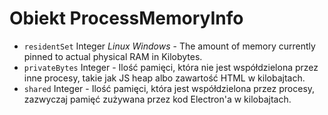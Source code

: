 # Obiekt ProcessMemoryInfo

* `residentSet` Integer _Linux_ _Windows_ - The amount of memory currently pinned to actual physical RAM in Kilobytes.
* `privateBytes` Integer - Ilość pamięci, która nie jest współdzielona przez inne procesy, takie jak JS heap albo zawartość HTML w kilobajtach.
* `shared` Integer - Ilość pamięci, która jest współdzielona przez procesy, zazwyczaj pamięć zużywana przez kod Electron'a w kilobajtach.

